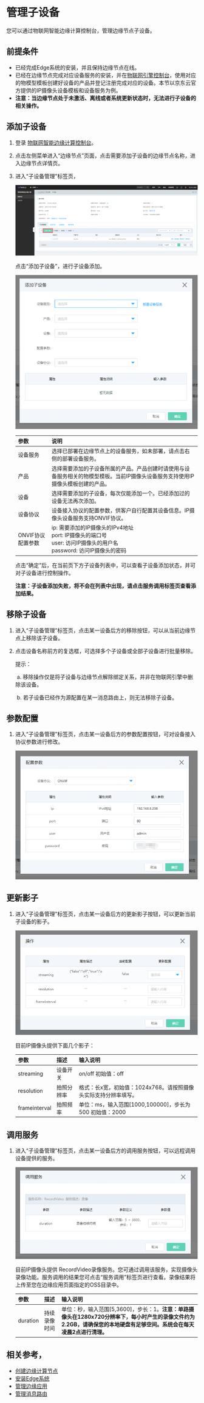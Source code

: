 # 管理子设备

您可以通过物联网智能边缘计算控制台，管理边缘节点子设备。

## 前提条件

- 已经完成Edge系统的安装，并且保持边缘节点在线。
- 已经在边缘节点完成对应设备服务的安装，并在[物联网引擎控制台](https://iot-console.jdcloud.com/core)，使用对应的物模型模板创建好设备的产品并登记注册完成对应的设备。本节以京东云官方提供的IP摄像头设备模板和设备服务为例。
- **注意：当边缘节点处于未激活、离线或者系统更新状态时，无法进行子设备的相关操作。**

## 添加子设备

1. 登录 [物联网智能边缘计算控制台](https://iot-console.jdcloud.com/iotedge)。

2. 点击左侧菜单进入“边缘节点”页面，点击需要添加子设备的边缘节点名称，进入边缘节点详情页。

3. 进入“子设备管理”标签页，

   ![边缘节点详情-子设备](../../../../image/IoT/IoT-Edge/EdgeDetail_SubDevice.png) 

   点击“添加子设备”，进行子设备添加。

   ![边缘节点详情-子设备](../../../../image/IoT/IoT-Edge/addsubdevice.png) 

   | 参数     | 说明                                                         |
   | -------- | ------------------------------------------------------------ |
   | 设备服务 | 选择已部署在边缘节点上的设备服务，如未部署，请点击右侧的部署设备服务。 |
   | 产品     | 选择需要添加的子设备所属的产品。产品创建时请使用与设备服务相关的物模型模板。当前IP摄像头设备服务支持使用IP摄像头模板创建的产品。 |
   | 设备     | 选择需要添加的子设备，每次仅能添加一个。已经添加过的设备无法再次添加。 |
   | 设备协议 | 设备接入协议的配置参数，供客户自行配置其设备信息。IP摄像头设备服务支持ONVIF协议。 |
   | ONVIF协议配置参数 | ip: 需要添加的IP摄像头的IPv4地址<br>port: IP摄像头的端口号<br>user: 访问IP摄像头的用户名<br>password: 访问IP摄像头的密码 |

   点击“确定”后，在当前页下方子设备列表中，可以查看子设备添加状态，并可对子设备进行控制操作。
   
   **注意：子设备添加失败，将不会在列表中出现，请点击服务调用标签页查看添加结果。**

## 移除子设备

1. 进入“子设备管理”标签页，点击某一设备后方的移除按钮，可以从当前边缘节点上移除该子设备。

2. 点击设备名称前方的复选框，可选择多个子设备或全部子设备进行批量移除。

   提示：

   ​	a. 移除操作仅是将子设备与边缘节点解除绑定关系，并非在物联网引擎中删除该设备。

   ​	b. 若子设备已经作为源配置在某一消息路由上，则无法移除子设备。

## 参数配置

1. 进入“子设备管理”标签页，点击某一设备后方的参数配置按钮，可对设备接入协议参数进行修改。

   ![边缘节点详情-参数配置](../../../../image/IoT/IoT-Edge/ConfigSubDevice.png)

## 更新影子

1. 进入“子设备管理”标签页，点击某一设备后方的更新影子按钮，可以更新当前子设备的影子。

   ![边缘节点详情-更新影子](../../../../image/IoT/IoT-Edge/UpdateSubDeviceShadow.png)

   目前IP摄像头提供下面几个影子：

   | 参数          | 描述       | 输入说明                                                     |
   | ------------- | ---------- | ------------------------------------------------------------ |
   | streaming     | 设备开关   | on/off  初始值：off                                          |
   | resolution    | 拍照分辨率 | 格式：长x宽，初始值：1024x768。请按照摄像头实际支持分辨率填写。 |
   | frameinterval | 拍照频率   | 单位：ms，输入范围[1000,100000]，步长为500 初始值：2000      |

## 调用服务

1. 进入“子设备管理”标签页，点击某一设备后方的调用服务按钮，可以远程调用设备提供的服务。

   ![边缘节点详情-调用服务](../../../../image/IoT/IoT-Edge/CallSubDeviceService.png)

   目前IP摄像头提供 RecordVideo录像服务。您可通过调用该服务，实现摄像头录像功能。服务调用的结果您可点击“服务调用”标签页进行查看。录像结果将上传至您在边缘应用页面指定的OSS目录中。
   
   | 参数     | 描述         | 输入说明                                                     |
   | -------- | ------------ | ------------------------------------------------------------ |
   | duration | 持续录像时间 | 单位：秒，输入范围[5,3600]，步长：1。**注意：单路摄像头在1280x720分辨率下，每小时产生的录像文件约为2.2GB，请确保您的本地硬盘有足够空间。系统会在每天凌晨2点进行清理。** |
   
   

## 相关参考，

- [创建边缘计算节点](../../Getting-Started/Create-Edgenode.md)
- [安装Edge系统](../../Getting-Started/Install-Edge-System.md)
- [管理边缘应用](../Operation-Guide/Edge-App.md)
- [管理消息路由](../Operation-Guide/MsgRouter.md)                          
